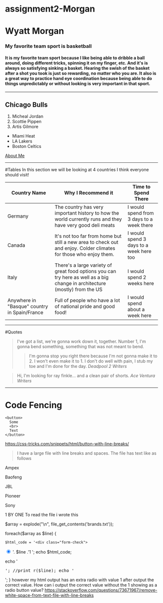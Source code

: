 # assignment2-Morgan
# Wyatt Morgan
### My favorite team sport is basketball
#### It is my favorite team sport because I like being able to dribble a ball around, doing different **tricks**, spinning it on my finger, etc. And it's is always so satisfying sinking a basket. Hearing the swish of the basket after a shot you took is just so **rewarding**, no matter who you are. It also is a great way to practice hand eye coordination because being able to do things unpredictably or without looking is very important in that sport.

---

## Chicago Bulls
1. Micheal Jordan
2. Scottie Pippen
3. Artis Gilmore
* Miami Heat
* LA Lakers
* Boston Celtics

[About Me](AboutMe.md)


---

#Tables
In this section we will be looking at 4 countries I think everyone should visit!

| Country Name | Why I Recommend it | Time to Spend There |
| --- | --- | --- |
| Germany | The country has very important history to how the world currently runs and they have very good deli meats | I would spend from 3 days to a week there |
| Canada | It's not too far from home but still a new area to check out and enjoy. Colder climates for those who enjoy them. | I would spend 3 days to a week here too |
| Italy | There's a large variety of great food options you can try here as well as a big change in architecture (mostly) from the US | I would spend 2 weeks here |
| Anywhere in "Basque" country in Spain/France | Full of people who have a lot of national pride and good food! | I would spend about a week here |

---

#Quotes

>I've got a list, we're gonna work down it, together. Number 1, I'm gonna bend something, something that was not meant to bend.
>>I'm gonna stop you right there because I'm not gonna make it to 2. I won't even make it to 1. I don't do well with pain, I stub my toe and I'm done for the day. *Deadpool 2 Writers*

>Hi, I'm looking for ray finkle... and a clean pair of shorts. *Ace Ventura Writers*

---

# Code Fencing

```
<button>
  Some
  <br>
  Text
</button>
```
<https://css-tricks.com/snippets/html/button-with-line-breaks/>

>I have a large file with line breaks and spaces. The file has text like as follows

Ampex 

Baofeng 

JBL 

Pioneer 

Sony 

1 BY ONE 
To read the file i wrote this

$array = explode("\n", file_get_contents('brands.txt'));

foreach($array as $line) {
    
    $html_code = '<div class="form-check">
  <input class="form-check-input" type="radio" name="exampleRadios" id="exampleRadios1" value="option1" checked>
  <label class="form-check-label d-flex justify-content-between align-items-center" for="exampleRadios1">'.
     $line
    .'<span class="badge bg-primary rounded-pill">1</span>
  </label>
</div>';
echo $html_code;

echo '<pre>';
//print_r($line);
echo '</pre>';
}
however my html output has an extra radio with value 1 after output the correct value. How can i output the correct value without the 1 showing as a radio button value?
<https://stackoverflow.com/questions/73671967/remove-white-space-from-text-file-with-line-breaks>

